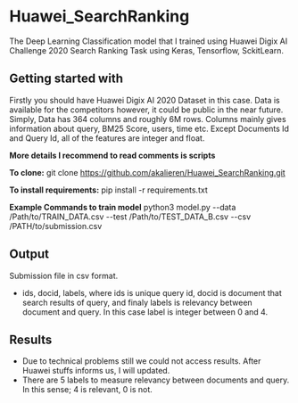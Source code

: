# Huawei_SearchRanking
The Deep Learning Classification model that I trained using Huawei Digix AI Challenge 2020 Search Ranking Task using Keras, Tensorflow, SckitLearn.

## Getting started with

Firstly you should have Huawei Digix AI 2020 Dataset in this case. Data is available for the competitors however, it could be public in the near future.
Simply, Data has 364 columns and roughly 6M rows. Columns mainly gives information about query, BM25 Score, users, time etc. Except Documents Id and Query Id, all of the features are integer and float. 

**More details I recommend to read comments is scripts**

**To clone:** git clone https://github.com/akalieren/Huawei_SearchRanking.git

**To install requirements:** pip install -r requirements.txt

**Example Commands to train model**
python3 model.py --data /Path/to/TRAIN_DATA.csv --test /Path/to/TEST_DATA_B.csv --csv /PATH/to/submission.csv

## Output
Submission file in csv format.
* ids, docid, labels, where ids is unique query id, docid is document that search results of query, and finaly labels is relevancy between document and query. In this case label is integer between 0 and 4.

## Results
* Due to technical problems still we could not access results. After Huawei stuffs informs us, I will updated.
* There are 5 labels to measure relevancy between documents and query. In this sense; 4 is relevant, 0 is not.
